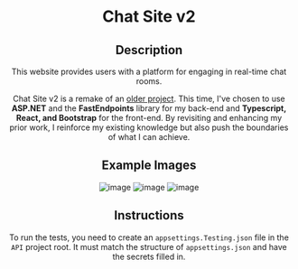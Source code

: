 <div align="center">
  
  # Chat Site v2
  ## Description
  
  This website provides users with a platform for engaging in real-time chat rooms.

  Chat Site v2 is a remake of an <a href="https://github.com/WeismanGitHub/Chat-Website" className="link-underline-primary">older project</a>. This time, I've chosen to use <strong>ASP.NET</strong> and the <strong>FastEndpoints</strong> library for my back-end and <strong>Typescript, React, and Bootstrap</strong> for the front-end. By revisiting and enhancing my prior work, I reinforce my existing knowledge but also push the boundaries of what I can achieve.
  ## Example Images
  ![image](https://github.com/WeismanGitHub/Chat-Site-v2/assets/102398620/8bca65a8-2b25-428d-8c18-a6f882511dd0)
  ![image](https://github.com/WeismanGitHub/Chat-Site-v2/assets/102398620/9bc85e80-0585-427b-b241-6b8ef05eb1f7)
  ![image](https://github.com/WeismanGitHub/Chat-Site-v2/assets/102398620/0165b512-a8f2-4e4c-97c6-6767a1a84ae0)
  ## Instructions
  To run the tests, you need to create an `appsettings.Testing.json` file in the `API` project root. It must match the structure of `appsettings.json` and have the secrets filled in.
</div>
